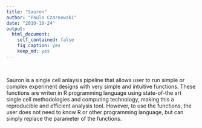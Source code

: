 ```yaml
---
title: "Sauron"
author: "Paulo Czarnewski"
date: "2019-10-24"
output:
  html_document:
    self_contained: false
    fig_caption: yes
    keep_md: yes
---
```


<br/>


Sauron is a single cell anlaysis pipeline that allows user to run simple or complex experiment designs with very simple and intuitive functions. These functions are writen in R programming language using state-of-the art single cell methodologies and computing technology, making this a reproducible and efficient analysis tool. However, to use the functions, the user does not need to know R or other programming language, but can simply replace the parameter of the functions. 

